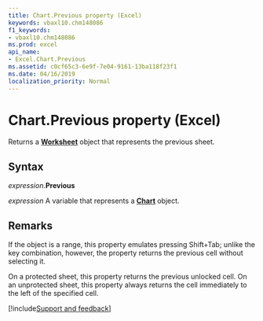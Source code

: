 ```yaml
---
title: Chart.Previous property (Excel)
keywords: vbaxl10.chm148086
f1_keywords:
- vbaxl10.chm148086
ms.prod: excel
api_name:
- Excel.Chart.Previous
ms.assetid: c0cf65c3-6e9f-7e04-9161-13ba118f23f1
ms.date: 04/16/2019
localization_priority: Normal
---
```



# Chart.Previous property (Excel)

Returns a **[Worksheet](Excel.Worksheet.md)** object that represents the previous sheet.


## Syntax

_expression_.**Previous**

_expression_ A variable that represents a **[Chart](Excel.Chart(object).md)** object.


## Remarks

If the object is a range, this property emulates pressing Shift+Tab; unlike the key combination, however, the property returns the previous cell without selecting it.

On a protected sheet, this property returns the previous unlocked cell. On an unprotected sheet, this property always returns the cell immediately to the left of the specified cell.




[!include[Support and feedback](~/includes/feedback-boilerplate.md)]